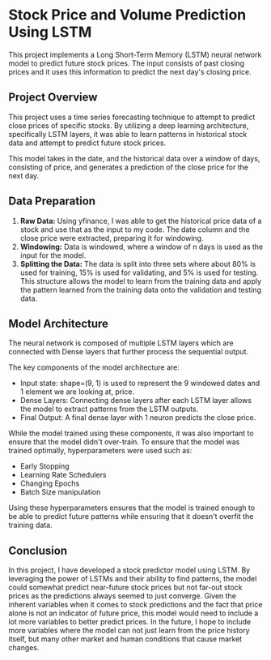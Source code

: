 # Stock Price and Volume Prediction Using LSTM

This project implements a Long Short-Term Memory (LSTM) neural network model to predict future stock prices. The input consists of past closing prices and it uses this information to predict the next day's closing price. 

## Project Overview

This project uses a time series forecasting technique to attempt to predict close prices of specific stocks. By utilizing a deep learning architecture, specifically LSTM layers, it was able to learn patterns in historical stock data and attempt to predict future stock prices. 

This model takes in the date, and the historical data over a window of days, consisting of price, and generates a prediction of the close price for the next day. 

## Data Preparation

1. **Raw Data:** Using yfinance, I was able to get the historical price data of a stock and use that as the input to my code. The date column and the close price were extracted, preparing it for windowing.
2. **Windowing:** Data is windowed, where a window of n days is used as the input for the model.
3. **Splitting the Data:** The data is split into three sets where about 80% is used for training, 15% is used for validating, and 5% is used for testing. This structure allows the model to learn from the training data and apply the pattern learned from the training data onto the validation and testing data. 

## Model Architecture

The neural network is composed of multiple LSTM layers which are connected with Dense layers that further process the sequential output. 

The key components of the model architecture are: 
- Input state: shape=(9, 1) is used to represent the 9 windowed dates and 1 element we are looking at, price.
- Dense Layers: Connecting dense layers after each LSTM layer allows the model to extract patterns from the LSTM outputs.
- Final Output: A final dense layer with 1 neuron predicts the close price.

While the model trained using these components, it was also important to ensure that the model didn't over-train. To ensure that the model was trained optimally, hyperparameters were used such as: 
- Early Stopping
- Learning Rate Schedulers
- Changing Epochs
- Batch Size manipulation

Using these hyperparameters ensures that the model is trained enough to be able to predict future patterns while ensuring that it doesn't overfit the training data. 

## Conclusion

In this project, I have developed a stock predictor model using LSTM. By leveraging the power of LSTMs and their ability to find patterns, the model could somewhat predict near-future stock prices but not far-out stock prices as the predictions always seemed to just converge. Given the inherent variables when it comes to stock predictions and the fact that price alone is not an indicator of future price, this model would need to include a lot more variables to better predict prices. In the future, I hope to include more variables where the model can not just learn from the price history itself, but many other market and human conditions that cause market changes.

